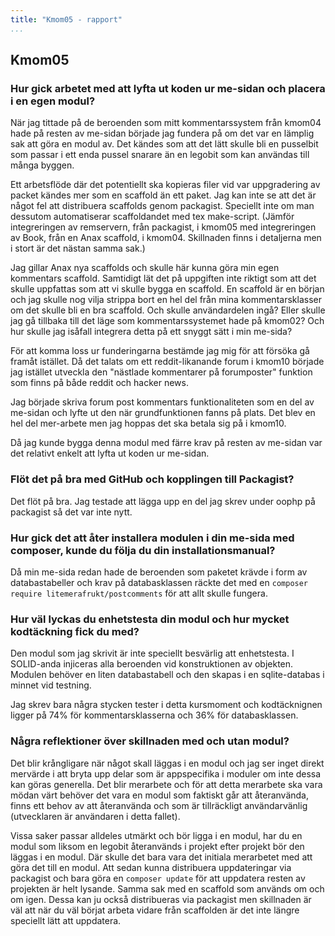 ```yaml
---
title: "Kmom05 - rapport"
...
```


## Kmom05


### Hur gick arbetet med att lyfta ut koden ur me-sidan och placera i en egen modul?
När jag tittade på de beroenden som mitt kommentarssystem från kmom04 hade på resten av me-sidan började jag fundera på om det var en lämplig sak att göra en modul av. Det kändes som att det lätt skulle bli en pusselbit som passar i ett enda pussel snarare än en legobit som kan användas till många byggen.

Ett arbetsflöde där det potentiellt ska kopieras filer vid var uppgradering av packet kändes mer som en scaffold än ett paket. Jag kan inte se att det är något fel att distribuera scaffolds genom packagist. Speciellt inte om man dessutom automatiserar scaffoldandet med tex make-script. (Jämför integreringen av remservern, från packagist, i kmom05 med integreringen av Book, från en Anax scaffold, i kmom04. Skillnaden finns i detaljerna men i stort är det nästan samma sak.)

Jag gillar Anax nya scaffolds och skulle här kunna göra min egen kommentars scaffold. Samtidigt lät det på uppgiften inte riktigt som att det skulle uppfattas som att vi skulle bygga en scaffold. En scaffold är en början och jag skulle nog vilja strippa bort en hel del från mina kommentarsklasser om det skulle bli en bra scaffold. Och skulle användardelen ingå? Eller skulle jag gå tillbaka till det läge som kommentarssystemet hade på kmom02? Och hur skulle jag isåfall integrera detta på ett snyggt sätt i min me-sida?

För att komma loss ur funderingarna bestämde jag mig för att försöka gå framåt istället. Då det talats om ett reddit-likanande forum i kmom10 började jag istället utveckla den "nästlade kommentarer på forumposter" funktion som finns på både reddit och hacker news.

Jag började skriva forum post kommentars funktionaliteten som en del av me-sidan och lyfte ut den när grundfunktionen fanns på plats. Det blev en hel del mer-arbete men jag hoppas det ska betala sig på i kmom10.

Då jag kunde bygga denna modul med färre krav på resten av me-sidan var det relativt enkelt att lyfta ut koden ur me-sidan.

### Flöt det på bra med GitHub och kopplingen till Packagist?
Det flöt på bra. Jag testade att lägga upp en del jag skrev under oophp på packagist så det var inte nytt.

### Hur gick det att åter installera modulen i din me-sida med composer, kunde du följa du din installationsmanual?
Då min me-sida redan hade de beroenden som paketet krävde i form av databastabeller och krav på databasklassen räckte det med en `composer require litemerafrukt/postcomments` för att allt skulle fungera.

### Hur väl lyckas du enhetstesta din modul och hur mycket kodtäckning fick du med?
Den modul som jag skrivit är inte speciellt besvärlig att enhetstesta. I SOLID-anda injiceras alla beroenden vid konstruktionen av objekten. Modulen behöver en liten databastabell och den skapas i en sqlite-databas i minnet vid testning.

Jag skrev bara några stycken tester i detta kursmoment och kodtäcknignen ligger på 74% för kommentarsklasserna och 36% för databasklassen.

### Några reflektioner över skillnaden med och utan modul?
Det blir krångligare när något skall läggas i en modul och jag ser inget direkt mervärde i att bryta upp delar som är appspecifika i moduler om inte dessa kan göras generella. Det blir merarbete och för att detta merarbete ska vara mödan värt behöver det vara en modul som faktiskt går att återanvända, finns ett behov av att återanvända och som är tillräckligt användarvänlig (utvecklaren är användaren i detta fallet).

Vissa saker passar alldeles utmärkt och bör ligga i en modul, har du en modul som liksom en legobit återanvänds i projekt efter projekt bör den läggas i en modul. Där skulle det bara vara det initiala merarbetet med att göra det till en modul. Att sedan kunna distribuera uppdateringar via packagist och bara göra en `composer update` för att uppdatera resten av projekten är helt lysande. Samma sak med en scaffold som används om och om igen. Dessa kan ju också distribueras via packagist men skillnaden är väl att när du väl börjat arbeta vidare från scaffolden är det inte längre speciellt lätt att uppdatera.

